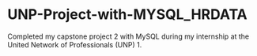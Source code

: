 # UNP-Project-with-MYSQL_HRDATA

Completed my capstone project 2 with MySQL during my internship at the United Network of Professionals (UNP)
1. 

